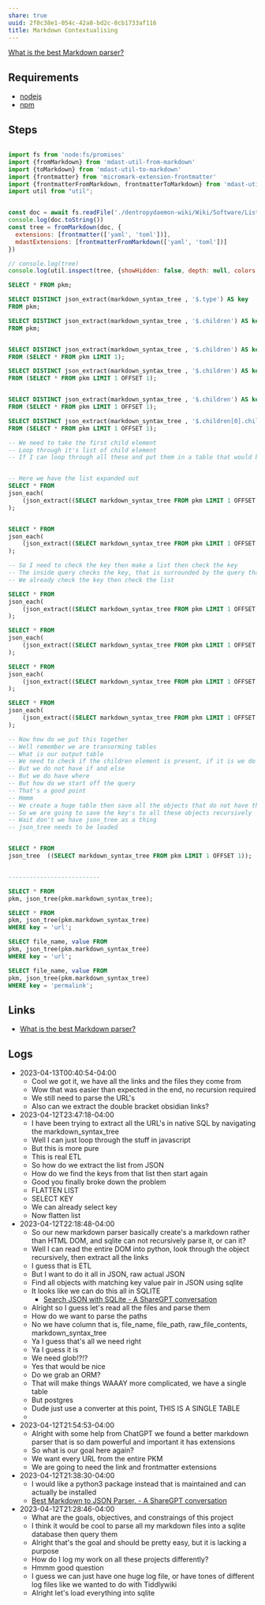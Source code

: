 ```yaml
---
share: true
uuid: 2f0c38e1-054c-42a8-bd2c-0cb1733af116
title: Markdown Contextualising
---
```

[What is the best Markdown parser?](/undefined)

## Requirements

* [nodejs](/94377dc4-14fb-44cd-9892-4cf3cff78726)
* [npm](/3a178917-c084-4b87-b308-1953859378b0)

## Steps

``` js

import fs from 'node:fs/promises'
import {fromMarkdown} from 'mdast-util-from-markdown'
import {toMarkdown} from 'mdast-util-to-markdown'
import {frontmatter} from 'micromark-extension-frontmatter'
import {frontmatterFromMarkdown, frontmatterToMarkdown} from 'mdast-util-frontmatter'
import util from "util";


const doc = await fs.readFile('./dentropydaemon-wiki/Wiki/Software/List/docker.md')
console.log(doc.toString())
const tree = fromMarkdown(doc, {
  extensions: [frontmatter(['yaml', 'toml'])],
  mdastExtensions: [frontmatterFromMarkdown(['yaml', 'toml'])]
})

// console.log(tree)
console.log(util.inspect(tree, {showHidden: false, depth: null, colors: true}))

```

``` sql
SELECT * FROM pkm;

SELECT DISTINCT json_extract(markdown_syntax_tree , '$.type') AS key
FROM pkm;

SELECT DISTINCT json_extract(markdown_syntax_tree , '$.children') AS key
FROM pkm;


SELECT DISTINCT json_extract(markdown_syntax_tree , '$.children') AS key
FROM (SELECT * FROM pkm LIMIT 1);

SELECT DISTINCT json_extract(markdown_syntax_tree , '$.children') AS key
FROM (SELECT * FROM pkm LIMIT 1 OFFSET 1);


SELECT DISTINCT json_extract(markdown_syntax_tree , '$.children') AS key
FROM (SELECT * FROM pkm LIMIT 1 OFFSET 1);

SELECT DISTINCT json_extract(markdown_syntax_tree , '$.children[0].children') AS key
FROM (SELECT * FROM pkm LIMIT 1 OFFSET 1);

-- We need to take the first child element
-- Loop through it's list of child element 
-- If I can loop through all these and put them in a table that would be great


-- Here we have the list expanded out
SELECT * FROM
json_each(
	(json_extract((SELECT markdown_syntax_tree FROM pkm LIMIT 1 OFFSET 1) , '$.children[0].children'))
);


SELECT * FROM
json_each(
	(json_extract((SELECT markdown_syntax_tree FROM pkm LIMIT 1 OFFSET 1) , '$'))
);

-- So I need to check the key then make a list then check the key
-- The inside query checks the key, that is surrounded by the query that makes the list, then recursive
-- We already check the key then check the list

SELECT * FROM
json_each(
	(json_extract((SELECT markdown_syntax_tree FROM pkm LIMIT 1 OFFSET 1) , '$.children'))
);

SELECT * FROM
json_each(
	(json_extract((SELECT markdown_syntax_tree FROM pkm LIMIT 1 OFFSET 1) , '$.children[0].children'))
);

SELECT * FROM
json_each(
	(json_extract((SELECT markdown_syntax_tree FROM pkm LIMIT 1 OFFSET 1) , '$.children[0].children[0].children'))
);

SELECT * FROM
json_each(
	(json_extract((SELECT markdown_syntax_tree FROM pkm LIMIT 1 OFFSET 1) , '$.children[0].children[0].children[0].children'))
);

-- Now how do we put this together
-- Well remember we are transorming tables
-- What is our output table
-- We need to check if the children element is present, if it is we do something
-- But we do not have if and else
-- But we do have where
-- But how do we start off the query
-- That's a good point
-- Hmmm
-- We create a huge table then save all the objects that do not have the children key
-- So we are going to save the key's to all these objects recursively
-- Wait don't we have json_tree as a thing
-- json_tree needs to be loaded


SELECT * FROM
json_tree  ((SELECT markdown_syntax_tree FROM pkm LIMIT 1 OFFSET 1));


--------------------------

SELECT * FROM
pkm, json_tree(pkm.markdown_syntax_tree);

SELECT * FROM
pkm, json_tree(pkm.markdown_syntax_tree)
WHERE key = 'url';

SELECT file_name, value FROM
pkm, json_tree(pkm.markdown_syntax_tree)
WHERE key = 'url';

SELECT file_name, value FROM
pkm, json_tree(pkm.markdown_syntax_tree)
WHERE key = 'permalink';

```

## Links

* [What is the best Markdown parser?](/undefined)

## Logs

* 2023-04-13T00:40:54-04:00
	* Cool we got it, we have all the links and the files they come from
	* Wow that was easier than expected in the end, no recursion required
	* We still need to parse the URL's
	* Also can we extract the double bracket obsidian links?
* 2023-04-12T23:47:18-04:00
	* I have been trying to extract all the URL's in native SQL by navigating the markdown_syntax_tree
	* Well I can just loop through the stuff in javascript
	* But this is more pure
	* This is real ETL
	* So how do we extract the list from JSON
	* How do we find the keys from that list then start again
	* Good you finally broke down the problem
	* FLATTEN LIST
	* SELECT KEY
	* We can already select key
	* Now flatten list
* 2023-04-12T22:18:48-04:00
	* So our new markdown parser basically create's a markdown rather than HTML DOM, and sqlite can not recursively parse it, or can it?
	* Well I can read the entire DOM into python, look through the object recursively, then extract all the links
	* I guess that is ETL
	* But I want to do it all in JSON, raw actual JSON
	* Find all objects with matching key value pair in JSON using sqlite
	* It looks like we can do this all in SQLITE
		* [Search JSON with SQLite - A ShareGPT conversation](https://sharegpt.com/c/DGAXiyy)
	* Alright so I guess let's read all the files and parse them
	* How do we want to parse the paths
	* No we have column that is, file_name, file_path, raw_file_contents, markdown_syntax_tree
	* Ya I guess that's all we need right
	* Ya I guess it is
	* We need glob!?!?
	* Yes that would be nice
	* Do we grab an ORM?
	* That will make things WAAAY more complicated, we have a single table
	* But postgres
	* Dude just use a converter at this point, THIS IS A SINGLE TABLE
	* 
* 2023-04-12T21:54:53-04:00
	* Alright with some help from ChatGPT we found a better markdown parser that is so dam powerful and important it has extensions
	* So what is our goal here again?
	* We want every URL from the entire PKM
	* We are going to need the link and frontmatter extensions
* 2023-04-12T21:38:30-04:00
	* I would like a python3 package instead that is maintained and can actually be installed
	* [Best Markdown to JSON Parser. - A ShareGPT conversation](https://sharegpt.com/c/VFfk0h8)
* 2023-04-12T21:28:46-04:00
	* What are the goals, objectives, and constraings of this project
	* I think it would be cool to parse all my markdown files into a sqlite database then query them
	* Alright that's the goal and should be pretty easy, but it is lacking a purpose
	* How do I log my work on all these projects differently?
	* Hmmm good question
	* I guess we can just have one huge log file, or have tones of different log files like we wanted to do with Tiddlywiki
	* Alright let's load everything into sqlite